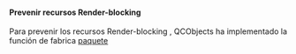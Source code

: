 #### Prevenir recursos Render-blocking

Para prevenir los recursos Render-blocking , QCObjects ha implementado la función de fabrica [paquete](#Package)
